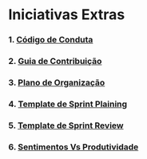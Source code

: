 # Iniciativas Extras

### 1.  [Código de Conduta](docs/iniciativas-extras/CODE_OF_CONDUCT.md)
### 2.  [Guia de Contribuição](docs/iniciativas-extras/CONTRIBUTING.md)
### 3.  [Plano de Organização](docs/iniciativas-extras/Organizacao.md)
### 4.  [Template de Sprint Plaining](docs/iniciativas-extras/sprint_plaining_model.md)
### 5.  [Template de Sprint Review](docs/iniciativas-extras/sprint_review_model.md)
### 6. [Sentimentos Vs Produtividade](docs/iniciativas-extras/SentimentosProdutividade.md)
